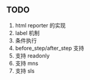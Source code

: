 ## TODO

1. html reporter 的实现
2. label 机制
3. 条件执行
5. before_step/after_step 支持
6. 支持 readonly
9. 支持 mns
10. 支持 sls
